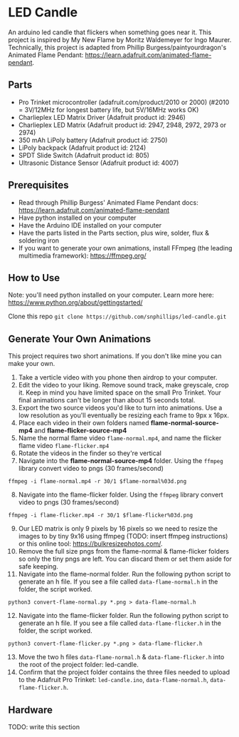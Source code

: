 # LED Candle
An arduino led candle that flickers when something goes near it. This project is inspired by My New Flame by Moritz Waldemeyer for Ingo Maurer. Technically, this project is adapted from Phillip Burgess/paintyourdragon's Animated Flame Pendant:
https://learn.adafruit.com/animated-flame-pendant.


## Parts
- Pro Trinket microcontroller (adafruit.com/product/2010 or 2000) (#2010 = 3V/12MHz for longest battery life, but 5V/16MHz works OK)
- Charlieplex LED Matrix Driver (Adafruit product id: 2946)
- Charlieplex LED Matrix (Adafruit product id: 2947, 2948, 2972, 2973 or 2974)
- 350 mAh LiPoly battery (Adafruit product id: 2750)
- LiPoly backpack (Adafruit product id: 2124)
- SPDT Slide Switch (Adafruit product id: 805)
- Ultrasonic Distance Sensor (Adafruit product id: 4007)


## Prerequisites
- Read through Phillip Burgess' Animated Flame Pendant docs: https://learn.adafruit.com/animated-flame-pendant
- Have python installed on your computer
- Have the Arduino IDE installed on your computer
- Have the parts listed in the Parts section, plus wire, solder, flux & soldering iron
- If you want to generate your own animations, install FFmpeg (the leading multimedia framework): https://ffmpeg.org/


## How to Use
Note: you'll need python installed on your computer. Learn more here: https://www.python.org/about/gettingstarted/

Clone this repo
`git clone https://github.com/snphillips/led-candle.git`




## Generate Your Own Animations
This project requires two short animations. If you don't like mine you can make your own.
1) Take a verticle video with you phone then airdrop to your computer.
2) Edit the video to your liking. Remove sound track, make greyscale, crop it. Keep in mind you have limited space on the small Pro Trinket. Your final animations can't be longer than about 15 seconds total.
3) Export the two source videos you'd like to turn into animations. Use a low resolution as you'll eventually be resizing each frame to 9px x 16px.
4) Place each video in their own folders named **flame-normal-source-mp4** and **flame-flicker-source-mp4**
5) Name the normal flame video `flame-normal.mp4`, and name the flicker flame video `flame-flicker.mp4`
6) Rotate the videos in the finder so they're vertical
7) Navigate into the **flame-normal-source-mp4** folder. Using the `ffmpeg` library convert video to pngs (30 frames/second)

```
ffmpeg -i flame-normal.mp4 -r 30/1 $flame-normal%03d.png
```

8) Navigate into the flame-flicker folder. Using the `ffmpeg` library convert video to pngs (30 frames/second)

```
ffmpeg -i flame-flicker.mp4 -r 30/1 $flame-flicker%03d.png
```

9) Our LED matrix is only 9 pixels by 16 pixels so we need to resize the images to by tiny 9x16 using ffmpeg (TODO: insert ffmpeg instructions) or this online tool: https://bulkresizephotos.com/.
10) Remove the full size pngs from the flame-normal & flame-flicker folders so only the tiny pngs are left. You can discard them or set them aside for safe keeping.
11) Navigate into the flame-normal folder. Run the following python script to generate an h file. If you see a file called `data-flame-normal.h` in the folder, the script worked.

```
python3 convert-flame-normal.py *.png > data-flame-normal.h
```

12) Navigate into the flame-flicker folder. Run the following python script to generate an h file. If you see a file called `data-flame-flicker.h` in the folder, the script worked.

```
python3 convert-flame-flicker.py *.png > data-flame-flicker.h
```

13) Move the two h files `data-flame-normal.h` & `data-flame-flicker.h` into the root of the project folder: led-candle.
14) Confirm that the project folder contains the three files needed to upload to the Adafruit Pro Trinket: `led-candle.ino`, `data-flame-normal.h`, `data-flame-flicker.h`.



## Hardware
TODO: write this section
